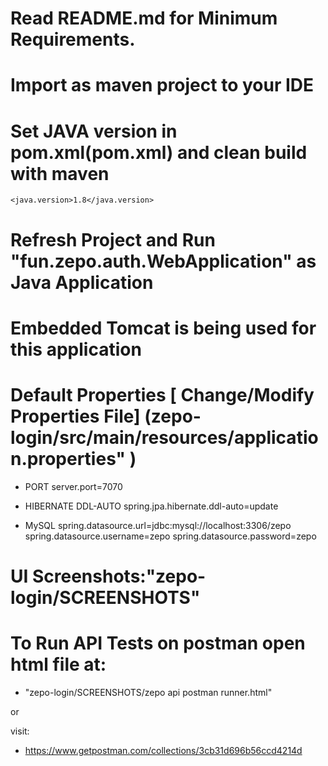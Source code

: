# Read README.md for Minimum Requirements.

# Import as maven project to your IDE

# Set JAVA version in pom.xml(pom.xml) and clean build with maven
	<java.version>1.8</java.version>

# Refresh Project and Run "fun.zepo.auth.WebApplication" as Java Application

# Embedded Tomcat is being used for this application


# Default Properties [ Change/Modify Properties File] (zepo-login/src/main/resources/application.properties" )

*	PORT
		server.port=7070

*	HIBERNATE DDL-AUTO
		spring.jpa.hibernate.ddl-auto=update

*	MySQL 
		spring.datasource.url=jdbc:mysql://localhost:3306/zepo
		spring.datasource.username=zepo
		spring.datasource.password=zepo


# UI Screenshots:"zepo-login/SCREENSHOTS"


# To Run API Tests on postman open html file at:


- "zepo-login/SCREENSHOTS/zepo api postman runner.html"

or

visit:

- https://www.getpostman.com/collections/3cb31d696b56ccd4214d


